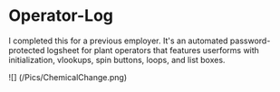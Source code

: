 # Operator-Log

I completed this for a previous employer. It's an automated password-protected logsheet for plant operators that features userforms with initialization, vlookups, spin buttons, loops, and list boxes.

![]
(/Pics/ChemicalChange.png)
